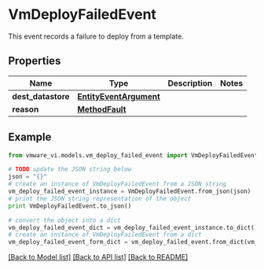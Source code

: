 # VmDeployFailedEvent

This event records a failure to deploy from a template. 

## Properties
Name | Type | Description | Notes
------------ | ------------- | ------------- | -------------
**dest_datastore** | [**EntityEventArgument**](EntityEventArgument.md) |  | 
**reason** | [**MethodFault**](MethodFault.md) |  | 

## Example

```python
from vmware_vi.models.vm_deploy_failed_event import VmDeployFailedEvent

# TODO update the JSON string below
json = "{}"
# create an instance of VmDeployFailedEvent from a JSON string
vm_deploy_failed_event_instance = VmDeployFailedEvent.from_json(json)
# print the JSON string representation of the object
print VmDeployFailedEvent.to_json()

# convert the object into a dict
vm_deploy_failed_event_dict = vm_deploy_failed_event_instance.to_dict()
# create an instance of VmDeployFailedEvent from a dict
vm_deploy_failed_event_form_dict = vm_deploy_failed_event.from_dict(vm_deploy_failed_event_dict)
```
[[Back to Model list]](../README.md#documentation-for-models) [[Back to API list]](../README.md#documentation-for-api-endpoints) [[Back to README]](../README.md)


